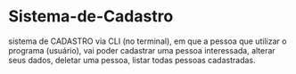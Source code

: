 # Sistema-de-Cadastro
sistema de CADASTRO via CLI (no terminal), em que a pessoa que utilizar o programa (usuário), vai poder cadastrar uma pessoa interessada, alterar seus dados, deletar uma pessoa, listar todas pessoas cadastradas.
